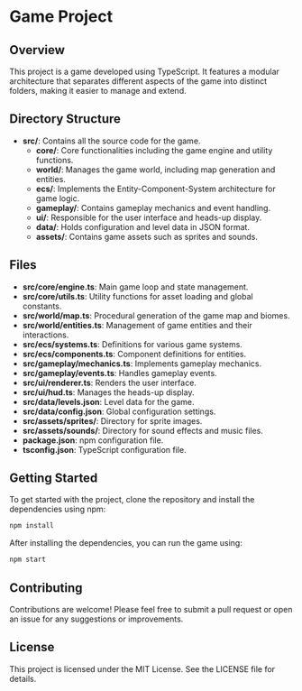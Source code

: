 # Game Project

## Overview
This project is a game developed using TypeScript. It features a modular architecture that separates different aspects of the game into distinct folders, making it easier to manage and extend.

## Directory Structure
- **src/**: Contains all the source code for the game.
  - **core/**: Core functionalities including the game engine and utility functions.
  - **world/**: Manages the game world, including map generation and entities.
  - **ecs/**: Implements the Entity-Component-System architecture for game logic.
  - **gameplay/**: Contains gameplay mechanics and event handling.
  - **ui/**: Responsible for the user interface and heads-up display.
  - **data/**: Holds configuration and level data in JSON format.
  - **assets/**: Contains game assets such as sprites and sounds.

## Files
- **src/core/engine.ts**: Main game loop and state management.
- **src/core/utils.ts**: Utility functions for asset loading and global constants.
- **src/world/map.ts**: Procedural generation of the game map and biomes.
- **src/world/entities.ts**: Management of game entities and their interactions.
- **src/ecs/systems.ts**: Definitions for various game systems.
- **src/ecs/components.ts**: Component definitions for entities.
- **src/gameplay/mechanics.ts**: Implements gameplay mechanics.
- **src/gameplay/events.ts**: Handles gameplay events.
- **src/ui/renderer.ts**: Renders the user interface.
- **src/ui/hud.ts**: Manages the heads-up display.
- **src/data/levels.json**: Level data for the game.
- **src/data/config.json**: Global configuration settings.
- **src/assets/sprites/**: Directory for sprite images.
- **src/assets/sounds/**: Directory for sound effects and music files.
- **package.json**: npm configuration file.
- **tsconfig.json**: TypeScript configuration file.

## Getting Started
To get started with the project, clone the repository and install the dependencies using npm:

```bash
npm install
```

After installing the dependencies, you can run the game using:

```bash
npm start
```

## Contributing
Contributions are welcome! Please feel free to submit a pull request or open an issue for any suggestions or improvements.

## License
This project is licensed under the MIT License. See the LICENSE file for details.